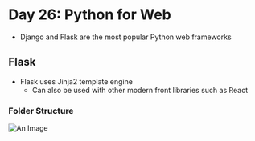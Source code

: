 # Day 26: Python for Web

- Django and Flask are the most popular Python web frameworks

## Flask

- Flask uses Jinja2 template engine
  - Can also be used with other modern front libraries such as React

### Folder Structure

![An Image](<\img\folderStructure~AsabenehYetayah(30DaysOfPython)>)
